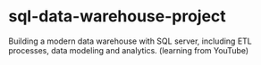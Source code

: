 # sql-data-warehouse-project
Building a modern data warehouse with SQL server, including ETL processes, data modeling and analytics. (learning from YouTube)


